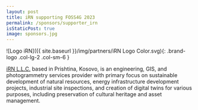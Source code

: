 ```yaml
---
layout: post
title: iRN supporting FOSS4G 2023
permalink: /sponsors/supporter_irn
isStaticPost: true
image: sponsors.jpg
---
```


![Logo iRN]({{ site.baseurl }}/img/partners/iRN Logo Color.svg){: .brand-logo .col-lg-2 .col-sm-6 }

[iRN L.L.C.](https://irn.llc/) based in Prishtina, Kosovo, is an engineering, GIS, and photogrammetry services provider with primary focus on sustainable development of natural resources, energy infrastructure development projects, industrial site inspections, and creation of digital twins for various purposes, including preservation of cultural heritage and asset management.
